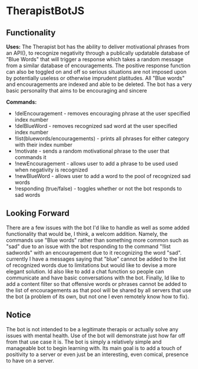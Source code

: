 # TherapistBotJS

## Functionality
**Uses:**
The Therapist bot has the ability to deliver motivational phrases from an API(), to recognize negativity through a publically updatable database of "Blue Words" that will trigger a response which takes a random message from a similar database of encouragements. The positive response function can also be toggled on and off so serious situations are not imposed upon by potentially useless or otherwise imprudent platitudes. All "Blue words" and encouragements are indexed and able to be deleted. The bot has a very basic personality that aims to be encouraging and sincere

**Commands:**
- !delEncouragement - removes encouraging phrase at the user specified index number
- !delBlueWord - removes recognized sad word at the user specified index number
- !list(bluewords/encouragements) - prints all phrases for either category with their index number 
- !motivate - sends a random motivational phrase to the user that commands it
- !newEncouragement - allows user to add a phrase to be used used when negativity is recognized
- !newBlueWord - allows user to add a word to the pool of recognized sad words
- !responding (true/false) - toggles whether or not the bot responds to sad words

## Looking Forward
There are a few issues with the bot I'd like to handle as well as some added functionality that would be, I think, a welcom addition. Namely, the commands use "Blue words" rather than something more common such as "sad" due to an issue with the bot responding to the command "!list sadwords" with an encouragement due to it recognizing the word "sad". currently I have a messages saying that "blue" cannot be added to the list of recognized words due to limitations but would like to devise a more elegant solution. Id also like to add a chat function so people can communicate and have basic conversations with the bot. Finally, Id like to add a content filter so that offensive words or phrases cannot be added to the list of encouragements as that pool will be shared by all servers that use the bot (a problem of its own, but not one I even remotely know how to fix).

## Notice
The bot is not intended to be a legitimate therapis or actually solve any issues with mental health. Use of the bot will demonstrate just how far off from that use case it is. The bot is simply a relatively simple and manageable bot to begin learning with. Its main goal is to add a touch of positivity to a server or even just be an interesting, even comical, presence to have on a server.
